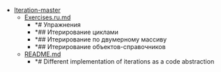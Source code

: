 - <a href = "E:\Node_projects\Node_Way\NBase\_Md\_Index\__Closer\_HPW\Part_I\content\Courses\Fundamentals\arrObjClassProto\Iteration-master\cat.Iteration-master\dir.Iteration-master.md">Iteration-master</a>
    - <a href = "E:\Node_projects\Node_Way\NBase\_Md\_Index\__Closer\_HPW\Part_I\content\Courses\Fundamentals\arrObjClassProto\Iteration-master\Exercises.ru.md">Exercises.ru.md</a>
        - *# Упражнения
        - *## Итерирование циклами
        - *## Итерирование по двумерному массиву
        - *## Итерирование объектов-справочников
    - <a href = "E:\Node_projects\Node_Way\NBase\_Md\_Index\__Closer\_HPW\Part_I\content\Courses\Fundamentals\arrObjClassProto\Iteration-master\README.md">README.md</a>
        - *# Different implementation of iterations as a code abstraction
